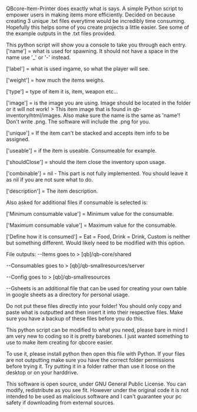 QBcore-Item-Printer does exactly what is says.
A simple Python script to empower users in making items more efficiently. Decided on because creating 3 unique .txt files everytime would be incredibly time consuming.
Hopefully this helps some of you create projects a little easier.
See some of the example outputs in the .txt files provided.


This python script will show you a console to take you through each entry.
['name'] = what is used for spawning. It should not have a space in the name use '_' or '-' instead.

['label'] = what is used ingame, so what the player will see.

['weight'] = how much the items weighs.

['type'] = type of item it is, item, weapon etc...

['image'] = is the image you are using. Image should be located in the folder or it will not work! > This item image that is found in qb-inventory/html/images. Also make sure the name is the same as 'name'!
Don't write .png. The software will include the .png for you.

['unique'] = If the item can't be stacked and accepts item info to be assigned.

['useable'] =  if the item is useable. Consumeable for example.

['shouldClose'] = should the item close the inventory upon usage.

['combinable'] = nil - This part is not fully implemented. You should leave it as nil if you are not sure what to do.

['description'] = The item description.


Also asked for additional files if consumable is selected is:

['Minimum consumable value'] = Minimum value for the consumable.

['Maximum consumable value'] = Maximum value for the consumable.

['Define how it is consumed'] = Eat = Food, Drink = Drink, Custom is neither but something different. Would likely need to be modified with this option.



File outputs:
--Items goes to > [qb]/qb-core/shared

--Consumables goes to > [qb]/qb-smallresources/server

--Config goes to > [qb]/qb-smallresources

--Gsheets is an additional file that can be used for creating your own table in google sheets as a directory for personal usage.


Do not put these files directly into your folder! You should only copy and paste what is outputted and then insert it into their respective files.
Make sure you have a backup of these files before you do this.



This python script can be modified to what you need, please bare in mind I am very new to coding so it is pretty barebones. I just wanted something to use
to make item creating for qbcore easier.

To use it, please install python then open this file with Python. 
If your files are not outputting make sure you have the correct folder permissions before trying it. Try putting it in a folder rather than use it loose
on the desktop or on your harddrive.

This software is open source, under GNU General Public License. You can modify, redistribute as you see fit.
However under the original code it is not intended to be used as malicious software and I can't guarantee your pc safety if downloading from external sources.
